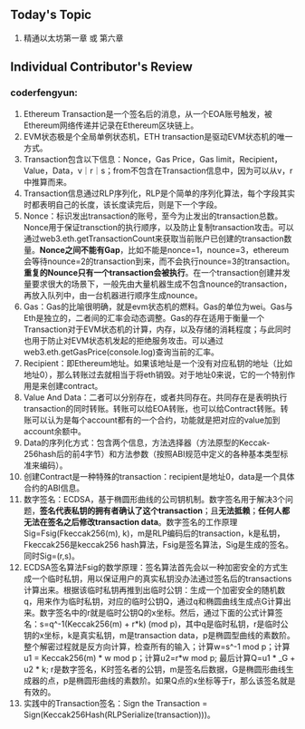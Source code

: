 ## Today's Topic
1. 精通以太坊第一章 或 第六章


## Individual Contributor's Review

### coderfengyun: 
1. Ethereum Transaction是一个签名后的消息，从一个EOA账号触发，被Ethereum网络传递并记录在Ethereum区块链上。
2. EVM状态极是个全局单例状态机，ETH transaction是驱动EVM状态机的唯一方式。
3. Transaction包含以下信息：Nonce，Gas Price，Gas limit，Recipient，Value，Data，v｜r｜s；from不包含在Transaction信息中，因为可以从v，r中推算而来。
4. Transaction信息通过RLP序列化，RLP是个简单的序列化算法，每个字段其实时都表明自己的长度，该长度读完后，则是下一个字段。
5. Nonce：标识发出transaction的账号，至今为止发出的transaction总数。Nonce用于保证transction的执行顺序，以及防止复制transaction攻击。可以通过web3.eth.getTransactionCount来获取当前账户已创建的transaction数量。**Nonce之间不能有Gap**，比如不能是nonce=1，nounce=3，ethereum会等待nounce=2的transaction到来，而不会执行nounce=3的transaction。**重复的Nounce只有一个transaction会被执行**。在一个transaction创建并发量要求很大的场景下，一般先由大量机器生成不包含nounce的transaction，再放入队列中，由一台机器进行顺序生成nounce。
6. Gas：Gas的比喻很明确，就是evm状态机的燃料。Gas的单位为wei。Gas与Eth是独立的，二者间的汇率会动态调整。Gas的存在适用于衡量一个Transaction对于EVM状态机的计算，内存，以及存储的消耗程度；与此同时也用于防止对EVM状态机发起的拒绝服务攻击。可以通过web3.eth.getGasPrice(console.log)查询当前的汇率。
7. Recipient：即Ethereum地址。如果该地址是一个没有对应私钥的地址（比如地址0），那么转账过去就相当于将eth销毁。对于地址0来说，它的一个特别作用是来创建contract。
8. Value And Data：二者可以分别存在，或者共同存在。共同存在是表明执行transaction的同时转账。转账可以给EOA转账，也可以给Contract转账。转账可以认为是每个account都有的一个合约，功能就是把对应的value加到account余额中。
9. Data的序列化方式：包含两个信息，方法选择器（方法原型的Keccak-256hash后的前4字节）和方法参数（按照ABI规范中定义的各种基本类型标准来编码）。
10. 创建Contract是一种特殊的transaction：recipient是地址0，data是一个具体合约的ABI信息。
11. 数字签名：ECDSA，基于椭圆形曲线的公司钥机制。数字签名用于解决3个问题，**签名代表私钥的拥有者确认了这个transaction**；且**无法抵赖**；**任何人都无法在签名之后修改transaction data**。数字签名的工作原理Sig=Fsig(Fkeccak256(m), k)，m是RLP编码后的transaction，k是私钥，Fkeccak256是keccak256 hash算法，Fsig是签名算法，Sig是生成的签名。同时Sig=(r,s)。
12. ECDSA签名算法Fsig的数学原理：签名算法首先会以一种加密安全的方式生成一个临时私钥，用以保证用户的真实私钥没办法通过签名后的transactions计算出来。根据该临时私钥再推到出临时公钥：生成一个加密安全的随机数q，用来作为临时私钥，对应的临时公钥Q，通过q和椭圆曲线生成点G计算出来。数字签名中的r就是临时公钥Q的x坐标。然后，通过下面的公式计算签名：s=q^-1(Keccak256(m) + r\*k) (mod p)，其中q是临时私钥，r是临时公钥的x坐标，k是真实私钥，m是transaction data，p是椭圆型曲线的素数阶。整个解密过程就是反方向计算，检查所有的输入；计算w=s^-1 mod p；计算u1 = Keccak256(m) \* w mod p；计算u2=r\*w mod p; 最后计算Q=u1 * _G + u2 \* k; r是数字签名，K时签名者的公钥，m是签名后数据，G是椭圆形曲线生成器的点，p是椭圆形曲线的素数阶。如果Q点的x坐标等于r，那么该签名就是有效的。
13. 实践中的Transaction签名：Sign the Transaction = Sign(Keccak256Hash(RLPSerialize(transaction)))。
